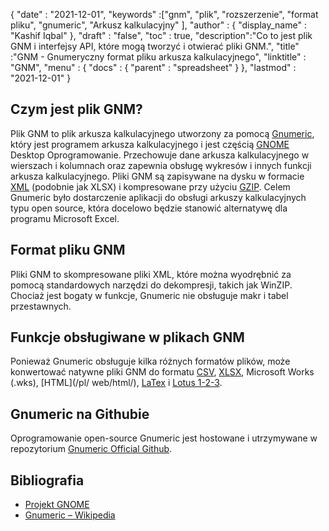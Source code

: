 {
  "date" : "2021-12-01",
  "keywords" :["gnm", "plik", "rozszerzenie", "format pliku", "gnumeric", "Arkusz kalkulacyjny" ],
  "author" : {
    "display_name" : "Kashif Iqbal"
},
  "draft" : "false",
  "toc" : true,
  "description":"Co to jest plik GNM i interfejsy API, które mogą tworzyć i otwierać pliki GNM.",
  "title" :"GNM - Gnumeryczny format pliku arkusza kalkulacyjnego",
  "linktitle" : "GNM",
  "menu" : {
    "docs" : {
      "parent" : "spreadsheet"
}
},
  "lastmod" : "2021-12-01"
}

## Czym jest plik GNM?

Plik GNM to plik arkusza kalkulacyjnego utworzony za pomocą [Gnumeric](https://en.wikipedia.org/wiki/Gnumeric), który jest programem arkusza kalkulacyjnego i jest częścią [GNOME](https://www.gnome.org/) Desktop Oprogramowanie. Przechowuje dane arkusza kalkulacyjnego w wierszach i kolumnach oraz zapewnia obsługę wykresów i innych funkcji arkusza kalkulacyjnego. Pliki GNM są zapisywane na dysku w formacie [XML](/pl/web/xml/) (podobnie jak XLSX) i kompresowane przy użyciu [GZIP](/pl/compression/gz/). Celem Gnumeric było dostarczenie aplikacji do obsługi arkuszy kalkulacyjnych typu open source, która docelowo będzie stanowić alternatywę dla programu Microsoft Excel.

## Format pliku GNM

Pliki GNM to skompresowane pliki XML, które można wyodrębnić za pomocą standardowych narzędzi do dekompresji, takich jak WinZIP. Chociaż jest bogaty w funkcje, Gnumeric nie obsługuje makr i tabel przestawnych.

## Funkcje obsługiwane w plikach GNM

Ponieważ Gnumeric obsługuje kilka różnych formatów plików, może konwertować natywne pliki GNM do formatu [CSV](/pl/spreadsheet/csv/), [XLSX](/pl/spreadsheet/xlsx/), Microsoft Works (.wks), [HTML](/pl/ web/html/), [LaTex](/pl/word-processing/latex/) i [Lotus 1-2-3](/pl/spreadsheet/123/).

## Gnumeric na Githubie

Oprogramowanie open-source Gnumeric jest hostowane i utrzymywane w repozytorium [Gnumeric Official Github](https://github.com/GNOME/gnumeric).

## Bibliografia

* [Projekt GNOME](https://en.wikipedia.org/wiki/The_GNOME_Project)
* [Gnumeric – Wikipedia](https://en.wikipedia.org/wiki/Gnumeric)

